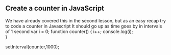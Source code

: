 ## Create a counter in JavaScript

We have already covered this in the second lesson, but as an easy recap try to code a counter in Javascript
It should go up as time goes by in intervals of 1 second
var i = 0;
function counter() {
i++;
console.log(i);  
}

setInterval(counter,1000);
